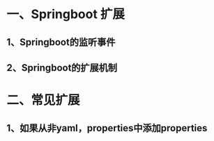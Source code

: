 # 一、Springboot 扩展
## 1、Springboot的监听事件

## 2、Springboot的扩展机制

# 二、常见扩展
## 1、如果从非yaml，properties中添加properties
